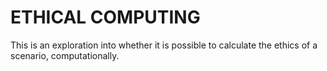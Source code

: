 ETHICAL COMPUTING
=================

This is an exploration into whether it is possible to calculate the ethics of a scenario, computationally.
